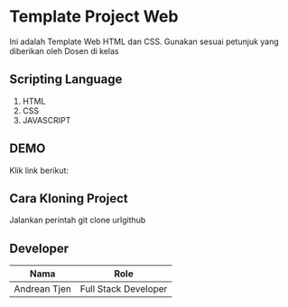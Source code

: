 # Template Project Web
Ini adalah Template Web HTML dan CSS. Gunakan sesuai petunjuk yang diberikan oleh Dosen di kelas

## Scripting Language 
1. HTML
2. CSS
3. JAVASCRIPT

## DEMO
Klik link berikut: 

## Cara Kloning Project
Jalankan perintah git clone urlgithub

## Developer 
|Nama|Role|
|----|----|
|Andrean Tjen|Full Stack Developer|
